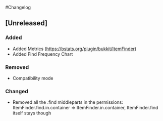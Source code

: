 #Changelog


## [Unreleased]
### Added
- Added Metrics (https://bstats.org/plugin/bukkit/ItemFinder)
- Added Find Frequency Chart

### Removed
- Compatibility mode

### Changed
- Removed all the .find middleparts in the permissions: ItemFinder.find.in.container => ItemFinder.in.container,  ItemFinder.find itself stays though
